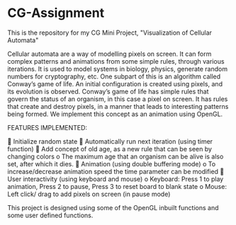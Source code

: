 # CG-Assignment
This is the repository for my CG Mini Project, "Visualization of Cellular Automata"

Cellular automata are a way of modelling pixels on screen.
It can form complex patterns and animations from some simple rules, through various iterations.
It is used to model systems in biology, physics, generate random numbers for cryptography, etc.
One subpart of this is an algorithm called Conway’s game of life. 
An initial configuration is created using pixels, and its evolution is observed.
Conway’s game of life has simple rules that govern the status of an organism, in this case a pixel on screen. 
It has rules that create and destroy pixels, in a manner that leads to interesting patterns being formed.
We implement this concept as an animation using OpenGL. 


FEATURES IMPLEMENTED: 
 
 Initialize random state 
 Automatically run next iteration (using timer function) 
 Add concept of old age, as a new rule that can be seen by changing colors o The maximum age that an organism can be alive is also set, after which it dies. 
 Animation (using double buffering mode) o To increase/decrease animation speed the time parameter can be modified 
 User interactivity (using keyboard and mouse) 
  o Keyboard: Press 1 to play animation, Press 2 to pause, Press 3 to reset board to blank state 
  o Mouse: Left click/ drag to add pixels on screen (in pause mode) 
 
This project is designed using some of the OpenGL inbuilt functions and some user defined functions. 
